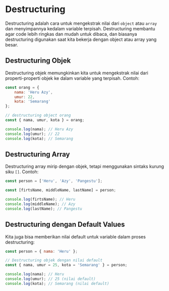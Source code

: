 # Destructuring

Destructuring adalah cara untuk mengekstrak nilai dari `object` atau `array` dan menyimpannya kedalam variable terpisah. Destructuring membantu agar code lebih ringkas dan mudah untuk dibaca, dan biasanya destructuring digunakan saat kita bekerja dengan object atau array yang besar.

## Destructuring Objek

Destructuring objek memungkinkan kita untuk mengekstrak nilai dari properti-properti objek ke dalam variable yang terpisah. Contoh:

```javascript
const orang = {
	nama: 'Heru Azy',
	umur: 22,
	kota: 'Semarang'
};

// destructuring object orang
const { nama, umur, kota } = orang;

console.log(nama); // Heru Azy
console.log(umur); // 22
console.log(kota); // Semarang
```

## Destructuring Array

Destructuring array mirip dengan objek, tetapi menggunakan sintaks kurung siku `[]`. Contoh:

```javascript
const person = ['Heru', 'Azy', 'Pangestu'];

const [firtsName, middleName, lastName] = person;

console.log(firtsName); // Heru
console.log(middleName); // Azy
console.log(lastName); // Pangestu
```

## Destructuring dengan Default Values

Kita juga bisa memberikan nilai default untuk variable dalam proses destructuring:

```javascript
const person = { nama: 'Heru' };

// Destructuring objek dengan nilai default
const { nama, umur = 25, kota = 'Semarang' } = person;

console.log(nama); // Heru
console.log(umur); // 25 (nilai default)
console.log(kota); // Semarang (nilai default)
```
